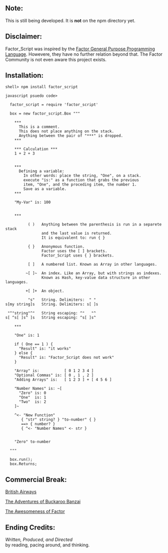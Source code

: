Note:
----------

This is still being developed. It is **not** on the npm directory yet.

Disclaimer:
-----------

Factor\_Script was inspired by the [Factor General Purpose Programming Language](http://factorcode.org/).
Howevere, they have no further relation beyond that.  The Factor Community is not even aware this project
exists.

Installation:
-----------------------

    shell> npm install factor_script

    javascript psuedo code>

      factor_script = require 'factor_script'

      box = new factor_script.Box """

        ***
          This is a comment.
          This does not place anything on the stack.
          Anything between the pair of "***" is dropped.
        ***

        *** Calculation ***
        1 + 2 + 3


        ***
          Defining a variable:
            In other words: place the string, "One", on a stack.
            execute "is:" as a function that grabs the previous
            item, "One", and the proceding item, the number 1.
            Save as a variable.
        ***

        "My-Var" is: 100


        ***

              ( )   Anything between the parenthesis is run in a separete stack
                    and the last value is returned.
                    It is equivalent to: run { }

              { }   Anonymous function.
                    Factor uses the [ ] brackets.
                    Factor_Script uses { } brackets.

              [ ]   A numbered list. Known as Array in other languages.

             ~[ ]~  An index. Like an Array, but with strings as indexes.
                    Known as Hash, key-value data structure in other languages.

             +[ ]+  An object.

              "s"   String. Delimiters:  " "
    s[my string]s   String. Delimiters: s[ ]s

     "^"string"^"   String escaping: ^"   "^
    s[ ^s[ ]s^ ]s   String escaping: ^s[ ]s^

        ***

        "One" is: 1

        if ( One == 1 ) {
          "Result" is: "it works"
        } else {
          "Result" is: "Factor_Script does not work"
        }

        "Array" is:           [ 0 1 2 3 4 ]
        "Optional Commas" is: [ 0 , 1 , 2 ]
        "Adding Arrays" is:   [ 1 2 3 ] + [ 4 5 6 ]

        "Number Names" is: ~[
          "Zero" is: 0
          "One"  is: 1
          "Two"  is: 2
        ]~

        ^<- "New Function"
           { "str" string? } "to-number" { }
           ==> { number? }
           { ^<- "Number Names" <- str }


        "Zero" to-number

      """

      box.run();
      box.Returns;



Commercial Break:
-----------------

[British Airways](http://www.youtube.com/watch?v=Yxbgm9Bmkzw)

[The Adventures of Buckaroo Banzai](http://www.youtube.com/watch?feature=player_detailpage&v=8MqJ3iGBdOo#t=24s)

[The Awesomeness of Factor](http://www.youtube.com/watch?v=f_0QlhYlS8g)

<!-- http://www.amazon.com/dp/B00005JKEX/?tag=miniunicom-20 -->


Ending Credits:
--------------

*Written, Produced, and Directed* <br />
by reading, pacing around, and thinking.




